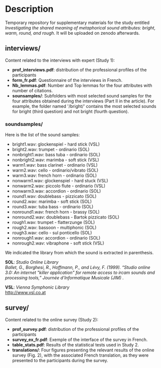 # Description
Temporary repository for supplementary materials for the study entitled *Investigating the shared meaning of metaphorical sound attributes: bright, warm, round, and rough*. It will be uploaded on zenodo afterwards.

## interviews/ 
Content related to the interviews with expert (Study 1):
- **prof_interviews.pdf**: distribution of the professional profiles of the participants
- **form_fr.pdf**: Questionnaire of the interviews in French.
- **Nb_lemmas.pdf**: Number and Top lemmas for the four attributes with number of citations.
- **sounsamples/**: Subfolders with most selected sound samples for the four attributes obtained during the interviews (Part II in the article). For example, the folder named '/bright/' contains the most selected sounds for bright (third question) and not bright (fourth question).



### soundsamples/
Here is the list of the sound samples:
- bright1.wav: glockenspiel - hard stick (VSL)
- bright2.wav: trumpet - ordinario (SOL)
- nonbright1.wav: bass tuba - ordinario (SOL)
- nonbright2.wav: marimba - soft stick (VSL)
- warm1.wav: bass clarinet - ordinario (VSL)
- warm2.wav: cello - ordinario/vibrato (SOL)
- warm3.wav: french horn - ordinario (SOL)
- nonwarm1.wav: glockenspiel - hard stuck (VSL)
- nonwarm2.wav: piccolo flute - ordinario (VSL)
- nonwarm3.wav: accordion - ordinario (SOL)
- round1.wav: doublebass - pizzicato (SOL)
- round2.wav: marimba - soft stick (SOL)
- round3.wav: tuba bass - ordinario (SOL)
- nonround1.wav: french horn - brassy (SOL)
- nonround2.wav: doublebass - Bartok pizzicato (SOL)
- rough1.wav: trumpet - flatterzunge (SOL)
- rough2.wav: bassoon - multiphonic (SOL)
- rough3.wav: cello - sul ponticello (SOL)
- nonrough1.wav: accordion - ordinario (SOL)
- nonrough2.wav: vibraphone - soft stick (VSL)

We indicated the library from which the sound is extracted in parenthesis. <br>

**SOL**: *Studio Online Library* <br>
*Ballet, G., Borghesi, R., Hoffmann, P., and Lévy, F. (1999). “Studio online 3.0:  An internet "killer application" for remote access to ircam sounds and processing tools,”  Journée d’Informatique Musicale (JIM) .*

**VSL**: *Vienna Symphonic Library*<br>
http://www.vsl.co.at

## survey/ 
Content related to the online survey (Study 2):
- **prof_survey.pdf**: distribution of the professional profiles of the participants
- **survey_ex_fr.pdf**: Exemple of the interface of the survey in French.
- **table_stats.pdf**: Results of the statistical tests used in Study 2.
- **translations/**: Four figures presenting the relevant results of the online survey (Fig. 2), with the associated French translation, as they were presented to the participants during the survey.




